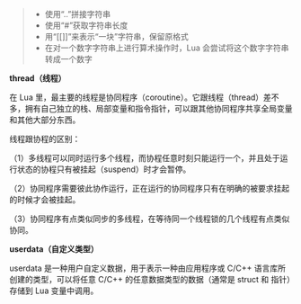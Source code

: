 >* 使用“..”拼接字符串
>* 使用“#”获取字符串长度
>* 用“[[]]”来表示“一块”字符串，保留原格式
>* 在对一个数字字符串上进行算术操作时，Lua 会尝试将这个数字字符串转成一个数字

**thread（线程）**

在 Lua 里，最主要的线程是协同程序（coroutine）。它跟线程（thread）差不多，拥有自己独立的栈、局部变量和指令指针，可以跟其他协同程序共享全局变量和其他大部分东西。

线程跟协程的区别：

（1）多线程可以同时运行多个线程，而协程任意时刻只能运行一个，并且处于运行状态的协程只有被挂起（suspend）时才会暂停。

（2）协同程序需要彼此协作运行，正在运行的协同程序只有在明确的被要求挂起的时候才会被挂起。

（3）协同程序有点类似同步的多线程，在等待同一个线程锁的几个线程有点类似协同。

**userdata（自定义类型）**

userdata 是一种用户自定义数据，用于表示一种由应用程序或 C/C++ 语言库所创建的类型，可以将任意 C/C++ 的任意数据类型的数据（通常是 struct 和 指针）存储到 Lua 变量中调用。
